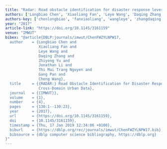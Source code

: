 ```yaml
---
title: "Radar: Road obstacle identification for disaster response leveraging cross-domain urban data"
authors: ['Longbiao Chen', 'Xiaoliang Fan', 'Leye Wang', 'Daqing Zhang 0001', 'Zhiyong Yu', 'Jonathan Li', 'Thi Mai Trang Nguyen', 'Gang Pan 0001', 'Cheng Wang 0003']
authors-key: ['chenlongbiao', 'fanxiaoliang', 'wangleye', 'zhangdaqing', 'yuzhiyong', 'lijonathan', 'maithi', 'pangang', 'wangcheng']
year: "2017"
article-link: "https://doi.org/10.1145/3161159"
venue: "IMWUT"
bibex: "@article{DBLP:journals/imwut/ChenFWZYLNPW17,
  author    = {Longbiao Chen and
               Xiaoliang Fan and
               Leye Wang and
               Daqing Zhang and
               Zhiyong Yu and
               Jonathan Li and
               Thi Mai Trang Nguyen and
               Gang Pan and
               Cheng Wang},
  title     = {{RADAR:} Road Obstacle Identification for Disaster Response Leveraging
               Cross-Domain Urban Data},
  journal   = {{IMWUT}},
  volume    = {1},
  number    = {4},
  pages     = {130:1--130:23},
  year      = {2017},
  url       = {https://doi.org/10.1145/3161159},
  doi       = {10.1145/3161159},
  timestamp = {Thu, 17 Jan 2019 12:34:06 +0100},
  biburl    = {https://dblp.org/rec/journals/imwut/ChenFWZYLNPW17.bib},
  bibsource = {dblp computer science bibliography, https://dblp.org}
}"
---
```

